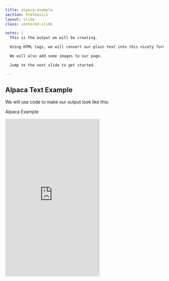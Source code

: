 ```yaml
---
title: alpaca-example
section: htmlbasics
layout: slide
class: centered-slide

notes: |
  This is the output we will be creating.

  Using HTML tags, we will convert our plain text into this nicely formatted output.

  We will also add some images to our page.

  Jump to the next slide to get started.

---
```


## Alpaca Text Example

We will use code to make our output look like this:

<span class="codepen-embed title">Alpaca Example</span>
<iframe class="codepen-embed" height="500" scrolling="yes" frameborder="0" src='http://s.codepen.io/gatherworkshops/fullembedgrid/gbyXgo'></iframe>